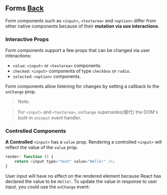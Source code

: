 ## Forms [Back](./../react.md)

Form components such as `<input>`, `<textarea>` and `<option>` differ from other native components because of their **mutation via use interactions**.

### Interactive Props

Form components support a few props that can be changed via user interacitons:

- `value`: `<input>` or `<textarea>` components.
- `checked`: `<input>` components of type `checkbox` or `radio`.
- `selected`: `<option>` components.

Form components allow listening for changes by setting a callback to the `onChange` prop.

> Note:

> For `<input>` and `<textarea>`, `onChange` supersedes(替代) the DOM's built-in `oninput` event handler.

### Controlled Components

**A Controlled** `<input>` has a `value` prop. Rendering a controlled `<input>` will reflect the value of the `value` prop.

```js
render: function () {
    return <input type="text" value="Hello!" />;
}
```

User input will have no effect on the rendered element because React has declared the value to be `Hello!`. To update the value in response to user input, you could use the `onChange` event:

```js

```
